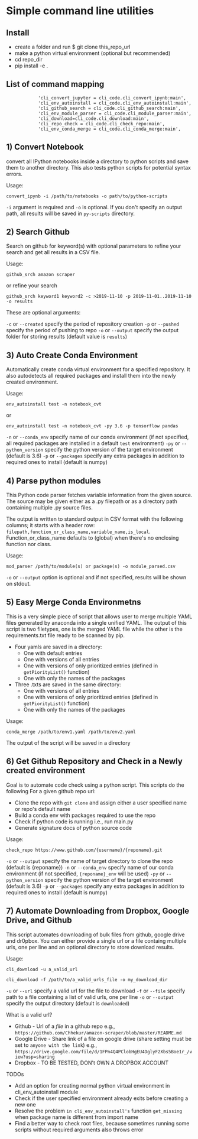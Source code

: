 # Simple command line utilities 

## Install

- create a folder and run $ git clone this_repo_url
- make a python virtual environment (optional but recommended)
- cd repo_dir
- pip install -e .


## List of command mapping

                'cli_convert_jupyter = cli_code.cli_convert_ipynb:main',
                'cli_env_autoinstall = cli_code.cli_env_autoinstall:main',
                'cli_github_search = cli_code.cli_github_search:main',
                'cli_env_module_parser = cli_code.cli_module_parser:main',
                'cli_download=cli_code.cli_download:main',
                'cli_repo_check = cli_code.cli_check_repo:main',
                'cli_env_conda_merge = cli_code.cli_conda_merge:main',
                
                

## 1) Convert Notebook

convert all IPython notebooks inside a directory to python scripts and save them to another directory. This also tests python scripts for potential syntax errors.

Usage:

`convert_ipynb -i /path/to/notebooks -o path/to/python-scripts`

`-i` argument is required and `-o` is optional. If you don't specify an output path, all results will be saved in `py-scripts` directory.

## 2) Search Github

Search on github for keyword(s) with optional parameters to refine your search and get all results in a CSV file.

Usage:

`github_srch amazon scraper`

or refine your search

`github_srch keyword1 keyword2 -c >2019-11-10 -p 2019-11-01..2019-11-10 -o results`

These are optional arguments:

`-c` or `--created` specify the period of repository creation
`-p` or `--pushed` specify the period of pushing to repo
`-o` or `--output` specify the output folder for storing results (default value is `results`)

## 3) Auto Create Conda Environment

Automatically create conda virtual environment for a specified repository. It also autodetects all required packages and install them into the newly created environment.

Usage:

`env_autoinstall test -n notebook_cvt`

or

`env_autoinstall test -n notebook_cvt -py 3.6 -p tensorflow pandas`

`-n` or `--conda_env` specify name of our conda environment (if not specified, all required packages are installed in a default `test` environment)
`-py` or `--python_version` specify the python version of the target environment (default is 3.6)
`-p` or `--packages` specify any extra packages in addition to required ones to install (default is numpy)

## 4) Parse python modules

This Python code parser fetches variable information from the given source. The source may be given either as a .py filepath or as a directory path containing multiple .py source files.

The output is written to standard output in CSV format with the following columns; it starts with a header row: `filepath,function_or_class_name,variable_name,is_local`.
Function_or_class_name defaults to (global) when there's no enclosing function nor class.

Usage:

`mod_parser /path/to/module(s) or package(s) -o module_parsed.csv`

`-o` or `--output` option is optional and if not specified, results will be shown on stdout.

## 5) Easy Merge Conda Environmetns

This is a very simple piece of script that allows user to merge multiple YAML files generated by anaconda into a single unified YAML. The output of this script is two filetypes, one is the merged YAML file while the other is the requirements.txt file ready to be scanned by pip.

- Four yamls are saved in a directory:
  - One with default entries
  - One with versions of all entries
  - One with versions of only prioritized entries (defined in `getPiorityList()` function)
  - One with only the names of the packages
- Three .txts are saved in the same directory:
  - One with versions of all entries
  - One with versions of only prioritized entries (defined in `getPiorityList()` function)
  - One with only the names of the packages

Usage:

`conda_merge /path/to/env1.yaml /path/to/env2.yaml`

The output of the script will be saved in a directory

## 6) Get Github Repository and Check in a Newly created environment

Goal is to automate code check using a python script. This scripts do the following
For a given github repo url:

- Clone the repo with `git clone` and assign either a user specified name or repo's default name
- Build a conda env with packages required to use the repo
- Check if python code is running i.e., run main.py
- Generate signature docs of python source code

Usage:

`check_repo https://www.github.com/{username}/{reponame}.git`

`-o` or `--output` specify the name of target directory to clone the repo (default is {reponame})
`-n` or `--conda_env` specify name of our conda environment (if not specified, `{reponame}_env` will be used)
`-py` or `--python_version` specify the python version of the target environment (default is 3.6)
`-p` or `--packages` specify any extra packages in addition to required ones to install (default is numpy)

## 7) Automate Downloading from Dropbox, Google Drive, and Github

This script automates downloading of bulk files from github, google drive and dr0pbox. You can either provide a single url or a file containg multiple urls, one per line and an optional directory to store download results.

Usage:

`cli_download -u a_valid_url`

`cli_download -f /path/to/a_valid_urls_file -o my_download_dir`

`-u` or `--url` specify a valid url for the file to download
`-f` or `--file` specify path to a file containing a list of valid urls, one per line
`-o` or `--output` specify the output directory (default is `downloaded`)

What is a valid url?

- Github - Url of a _file_ in a github repo e.g., `https://github.com/Chhekur/amazon-scraper/blob/master/README.md`
- Google Drive - Share link of a file on google drive (share setting must be set to `anyone with the link`) e.g., `https://drive.google.com/file/d/1FPn4Q4PClobHgEU4DglyF2Xbs5Boe1r_/view?usp=sharing`
- Dropbox - TO BE TESTED, DON't OWN A DROPBOX ACCOUNT

TODOs

- Add an option for creating normal python virtual environment in cli_env_autoinstall module
- Check if the user specified environment already exits before creating a new one
- Resolve the problem `in cli_env_autoinstall's` function `get_missing` when package name is different from import name
- Find a better way to check root files, because sometimes running some scripts without required arguments also throws error
